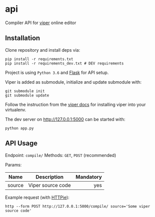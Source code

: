 # api

Compiler API for [viper](https://github.com/ethereum/viper) online editor


## Installation

Clone repository and install deps via:

```
pip install -r requirements.txt
pip install -r requirements_dev.txt # DEV requirements
```

Project is using ``Python 3.6`` and [Flask](http://flask.pocoo.org/)
for API setup.

Viper is added as submodule, initialize and update submodule with:

```
git submodule init
git submodule update
```

Follow the instruction from the [viper docs](https://eth-viper.readthedocs.io/en/latest/installing-viper.html) for 
installing viper into your virtualenv.

The dev server on http://127.0.0.1:5000 can be started with:

```
python app.py
```

## API Usage

Endpoint: ``compile/``
Methods: ``GET``, ``POST`` (recommended)

Params:

| Name          | Description           | Mandatory  |
| ------------- |:---------------------:| ----------:|
| source        | Viper source code     | yes        |

Example request (with [HTTPie](https://httpie.org/)):

```
http --form POST http://127.0.0.1:5000/compile/ source='Some viper source code'
```
